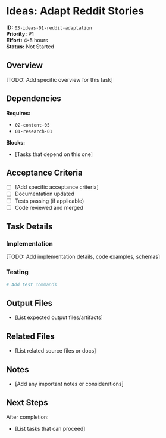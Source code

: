 # Ideas: Adapt Reddit Stories

**ID:** `03-ideas-01-reddit-adaptation`  
**Priority:** P1  
**Effort:** 4-5 hours  
**Status:** Not Started

## Overview

[TODO: Add specific overview for this task]

## Dependencies

**Requires:**
- `02-content-05`
- `01-research-01`

**Blocks:**
- [Tasks that depend on this one]

## Acceptance Criteria

- [ ] [Add specific acceptance criteria]
- [ ] Documentation updated
- [ ] Tests passing (if applicable)
- [ ] Code reviewed and merged

## Task Details

### Implementation

[TODO: Add implementation details, code examples, schemas]

### Testing

```bash
# Add test commands
```

## Output Files

- [List expected output files/artifacts]

## Related Files

- [List related source files or docs]

## Notes

- [Add any important notes or considerations]

## Next Steps

After completion:
- [List tasks that can proceed]
